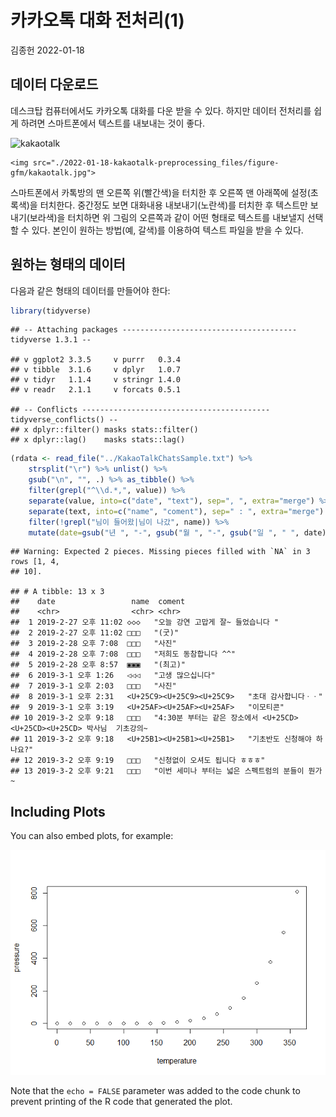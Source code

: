 카카오톡 대화 전처리(1)
================
김종헌
2022-01-18

## 데이터 다운로드

데스크탑 컴퓨터에서도 카카오톡 대화를 다운 받을 수 있다. 하지만 데이터 전처리를 쉽게 하려면 스마트폰에서 텍스트를 내보내는 것이 좋다.  

  ![kakaotalk](http://github.com/cysics/cysics.github.io/_posts/2022-01-18-kakaotalk-preprocessing_files/figure-gfm/kakaotalk.jpg?raw=true)

```
<img src="./2022-01-18-kakaotalk-preprocessing_files/figure-gfm/kakaotalk.jpg">
```

스마트폰에서 카톡방의 맨 오른쪽 위(빨간색)을 터치한 후 오른쪽 맨 아래쪽에 설정(초록색)을 터치한다. 중간정도 보면 대화내용 내보내기(노란색)를 터치한 후 텍스트만 보내기(보라색)을 터치하면 위 그림의 오른쪽과 같이 어떤 형태로 텍스트를 내보낼지 선택할 수 있다. 본인이 원하는 방법(예, 갈색)를 이용하여 텍스트 파일을 받을 수 있다.



## 원하는 형태의 데이터

다음과 같은 형태의 데이터를 만들어야 한다:

``` r
library(tidyverse)
```

    ## -- Attaching packages --------------------------------------- tidyverse 1.3.1 --
    
    ## v ggplot2 3.3.5     v purrr   0.3.4
    ## v tibble  3.1.6     v dplyr   1.0.7
    ## v tidyr   1.1.4     v stringr 1.4.0
    ## v readr   2.1.1     v forcats 0.5.1
    
    ## -- Conflicts ------------------------------------------ tidyverse_conflicts() --
    ## x dplyr::filter() masks stats::filter()
    ## x dplyr::lag()    masks stats::lag()

``` r
(rdata <- read_file("../KakaoTalkChatsSample.txt") %>%                       # txt 파일 읽어오기
    strsplit("\r") %>% unlist() %>%                                          # 같은 사람의 글은 한 줄로
    gsub("\n", "", .) %>% as_tibble() %>%                                    # 줄바꿈 없애고 tibble 형태로
    filter(grepl("^\\d.*,", value)) %>%                                      # 숫자로 시작하고 ,가 있는 것만 선택
    separate(value, into=c("date", "text"), sep=", ", extra="merge") %>%     # 날짜와 글 분리
    separate(text, into=c("name", "coment"), sep=" : ", extra="merge") %>%   # 이름과 글 내용 분리
    filter(!grepl("님이 들어왔|님이 나갔", name)) %>%                           # 들어오고 나간 메시지 삭제
    mutate(date=gsub("년 ", "-", gsub("월 ", "-", gsub("일 ", " ", date)))))  # 년월일 대체 및 삭제
```

    ## Warning: Expected 2 pieces. Missing pieces filled with `NA` in 3 rows [1, 4,
    ## 10].
    
    ## # A tibble: 13 x 3
    ##    date                 name  coment                                            
    ##    <chr>                <chr> <chr>                                             
    ##  1 2019-2-27 오후 11:02 ◇◇◇   "오늘 강연 고맙게 잘~ 들었습니다 "                
    ##  2 2019-2-27 오후 11:02 □□□   "(굿)"                                            
    ##  3 2019-2-28 오후 7:08  □□□   "사진"                                            
    ##  4 2019-2-28 오후 7:08  □□□   "저희도 동참합니다 ^^"                            
    ##  5 2019-2-28 오후 8:57  ▣▣▣   "(최고)"                                          
    ##  6 2019-3-1 오후 1:26   ◁◁◁   "고생 많으십니다"                                 
    ##  7 2019-3-1 오후 2:03   □□□   "사진"                                            
    ##  8 2019-3-1 오후 2:31   <U+25C9><U+25C9><U+25C9>   "초대 감사합니다ㆍㆍ"                             
    ##  9 2019-3-1 오후 3:19   <U+25AF><U+25AF><U+25AF>   "이모티콘"                                        
    ## 10 2019-3-2 오후 9:18   □□□   "4:30분 부터는 같은 장소에서 <U+25CD><U+25CD><U+25CD> 박사님  기초강의~
    ## 11 2019-3-2 오후 9:18   <U+25B1><U+25B1><U+25B1>   "기초반도 신청해야 하나요?"                       
    ## 12 2019-3-2 오후 9:19   □□□   "신청없이 오셔도 됩니다 ㅎㅎㅎ"                   
    ## 13 2019-3-2 오후 9:21   □□□   "이번 세미나 부터는 넓은 스펙트럼의 분들이 뭔가 ~

## Including Plots

You can also embed plots, for example:

![](2022-01-18-kakaotalk-preprocessing_files/figure-gfm/pressure-1.png)<!-- -->

Note that the `echo = FALSE` parameter was added to the code chunk to
prevent printing of the R code that generated the plot.
